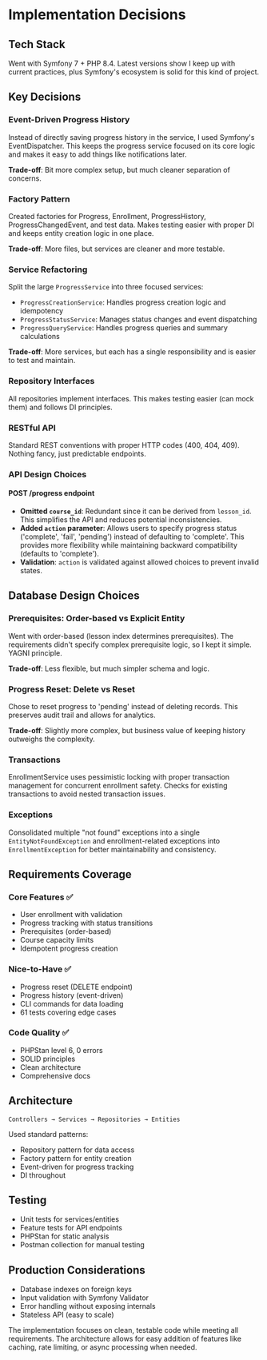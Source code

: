 # Implementation Decisions

## Tech Stack
Went with Symfony 7 + PHP 8.4. Latest versions show I keep up with current practices, plus Symfony's ecosystem is solid for this kind of project.

## Key Decisions

### Event-Driven Progress History
Instead of directly saving progress history in the service, I used Symfony's EventDispatcher. This keeps the progress service focused on its core logic and makes it easy to add things like notifications later.

**Trade-off**: Bit more complex setup, but much cleaner separation of concerns.

### Factory Pattern
Created factories for Progress, Enrollment, ProgressHistory, ProgressChangedEvent, and test data. Makes testing easier with proper DI and keeps entity creation logic in one place.

**Trade-off**: More files, but services are cleaner and more testable.

### Service Refactoring
Split the large `ProgressService` into three focused services:
- `ProgressCreationService`: Handles progress creation logic and idempotency
- `ProgressStatusService`: Manages status changes and event dispatching  
- `ProgressQueryService`: Handles progress queries and summary calculations

**Trade-off**: More services, but each has a single responsibility and is easier to test and maintain.

### Repository Interfaces
All repositories implement interfaces. This makes testing easier (can mock them) and follows DI principles.

### RESTful API
Standard REST conventions with proper HTTP codes (400, 404, 409). Nothing fancy, just predictable endpoints.

### API Design Choices

#### POST /progress endpoint
- **Omitted `course_id`**: Redundant since it can be derived from `lesson_id`. This simplifies the API and reduces potential inconsistencies.
- **Added `action` parameter**: Allows users to specify progress status ('complete', 'fail', 'pending') instead of defaulting to 'complete'. This provides more flexibility while maintaining backward compatibility (defaults to 'complete').
- **Validation**: `action` is validated against allowed choices to prevent invalid states.

## Database Design Choices

### Prerequisites: Order-based vs Explicit Entity
Went with order-based (lesson index determines prerequisites). The requirements didn't specify complex prerequisite logic, so I kept it simple. YAGNI principle.

**Trade-off**: Less flexible, but much simpler schema and logic.

### Progress Reset: Delete vs Reset
Chose to reset progress to 'pending' instead of deleting records. This preserves audit trail and allows for analytics.

**Trade-off**: Slightly more complex, but business value of keeping history outweighs the complexity.

### Transactions
EnrollmentService uses pessimistic locking with proper transaction management for concurrent enrollment safety. Checks for existing transactions to avoid nested transaction issues.

### Exceptions
Consolidated multiple "not found" exceptions into a single `EntityNotFoundException` and enrollment-related exceptions into `EnrollmentException` for better maintainability and consistency.

## Requirements Coverage

### Core Features ✅
- User enrollment with validation
- Progress tracking with status transitions  
- Prerequisites (order-based)
- Course capacity limits
- Idempotent progress creation

### Nice-to-Have ✅
- Progress reset (DELETE endpoint)
- Progress history (event-driven)
- CLI commands for data loading
- 61 tests covering edge cases

### Code Quality ✅
- PHPStan level 6, 0 errors
- SOLID principles
- Clean architecture
- Comprehensive docs

## Architecture

```
Controllers → Services → Repositories → Entities
```

Used standard patterns:
- Repository pattern for data access
- Factory pattern for entity creation  
- Event-driven for progress tracking
- DI throughout

## Testing
- Unit tests for services/entities
- Feature tests for API endpoints
- PHPStan for static analysis
- Postman collection for manual testing

## Production Considerations
- Database indexes on foreign keys
- Input validation with Symfony Validator
- Error handling without exposing internals
- Stateless API (easy to scale)

The implementation focuses on clean, testable code while meeting all requirements. The architecture allows for easy addition of features like caching, rate limiting, or async processing when needed.
